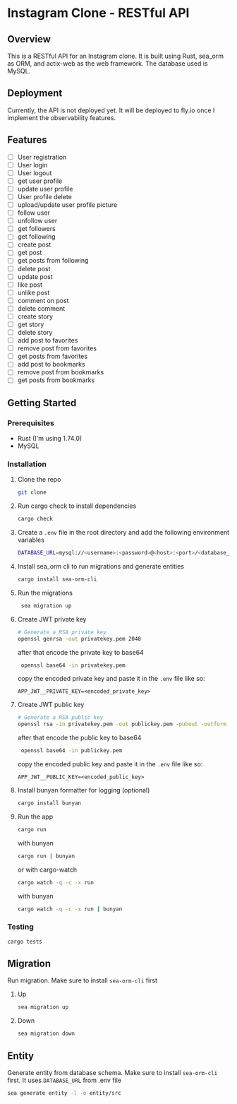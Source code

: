 # Instagram Clone - RESTful API

## Overview
This is a RESTful API for an Instagram clone. It is built using Rust, sea_orm as ORM, and actix-web as the web framework. The database used is MySQL.

## Deployment
Currently, the API is not deployed yet. It will be deployed to fly.io once I implement the observability features.

## Features
- [ ] User registration
- [ ] User login
- [ ] User logout
- [ ] get user profile
- [ ] update user profile
- [ ] User profile delete
- [ ] upload/update user profile picture
- [ ] follow user
- [ ] unfollow user
- [ ] get followers
- [ ] get following
- [ ] create post
- [ ] get post
- [ ] get posts from following
- [ ] delete post
- [ ] update post
- [ ] like post
- [ ] unlike post
- [ ] comment on post
- [ ] delete comment
- [ ] create story
- [ ] get story
- [ ] delete story
- [ ] add post to favorites
- [ ] remove post from favorites
- [ ] get posts from favorites
- [ ] add post to bookmarks
- [ ] remove post from bookmarks
- [ ] get posts from bookmarks

## Getting Started
### Prerequisites
- Rust (I'm using 1.74.0)
- MySQL

### Installation
1. Clone the repo
   ```sh
   git clone 
    ```
2. Run cargo check to install dependencies
    ```sh
    cargo check
    ```
3. Create a `.env` file in the root directory and add the following environment variables
   ```sh
   DATABASE_URL=mysql://<username>:<password>@<host>:<port>/<database_name>
   ```
4. Install sea_orm cli to run migrations and generate entities
   ```sh
   cargo install sea-orm-cli
   ```
5. Run the migrations
   ```sh
    sea migration up
    ```
6. Create JWT private key
   ```sh
   # Generate a RSA private key
   openssl genrsa -out privatekey.pem 2048
   ```
   after that encode the private key to base64
   ```sh
    openssl base64 -in privatekey.pem
    ```
   copy the encoded private key and paste it in the `.env` file like so:
   ```
   APP_JWT__PRIVATE_KEY=<encoded_private_key>
   ```
7. Create JWT public key
    ```sh
    # Generate a RSA public key
    openssl rsa -in privatekey.pem -out publickey.pem -pubout -outform PEM
    ```
   after that encode the public key to base64
    ```sh
     openssl base64 -in publickey.pem
    ```
   copy the encoded public key and paste it in the `.env` file like so:
    ```
    APP_JWT__PUBLIC_KEY=<encoded_public_key>
    ```
8. Install bunyan formatter for logging (optional)
    ```sh
    cargo install bunyan
    ```
9. Run the app
    ```sh
    cargo run
    ```
   with bunyan
    ```sh
    cargo run | bunyan
    ```
   or with cargo-watch
    ```sh
    cargo watch -q -c -x run
    ```
   with bunyan
    ```sh
    cargo watch -q -c -x run | bunyan
    ```

### Testing
```sh
cargo tests
```

## Migration
Run migration. Make sure to install `sea-orm-cli` first
1. Up
    ```sh
    sea migration up
    ```
2. Down
    ```sh
    sea migration down
    ```

## Entity
Generate entity from database schema. Make sure to install `sea-orm-cli` first. It uses `DATABASE_URL` from .env file
```sh
sea generate entity -l -o entity/src
```